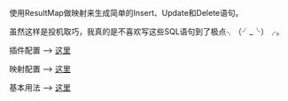 使用ResultMap做映射来生成简单的Insert、Update和Delete语句。

虽然这样是投机取巧，我真的是不喜欢写这些SQL语句到了极点╮（╯_╰）╭。


插件配置 -->  [这里](https://github.com/miemiedev/mybatis-crud/blob/master/src/test/resources/mybatis-config.xml)

映射配置 -->  [这里](https://github.com/miemiedev/mybatis-crud/blob/master/src/test/resources/User.mbts.xml)

基本用法 -->  [这里](https://github.com/miemiedev/mybatis-crud/blob/master/src/test/java/com/github/miemiedev/mybatis/crud/CrudTester.java)